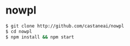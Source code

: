 nowpl
=========

```sh
$ git clone http://github.com/castaneai/nowpl
$ cd nowpl
$ npm install && npm start
```